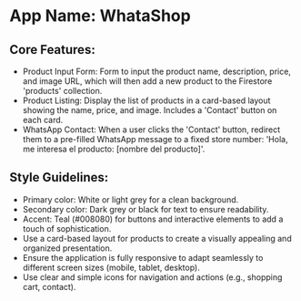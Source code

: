 # **App Name**: WhataShop

## Core Features:

- Product Input Form: Form to input the product name, description, price, and image URL, which will then add a new product to the Firestore 'products' collection.
- Product Listing: Display the list of products in a card-based layout showing the name, price, and image. Includes a 'Contact' button on each card.
- WhatsApp Contact: When a user clicks the 'Contact' button, redirect them to a pre-filled WhatsApp message to a fixed store number: 'Hola, me interesa el producto: [nombre del producto]'.

## Style Guidelines:

- Primary color: White or light grey for a clean background.
- Secondary color: Dark grey or black for text to ensure readability.
- Accent: Teal (#008080) for buttons and interactive elements to add a touch of sophistication.
- Use a card-based layout for products to create a visually appealing and organized presentation.
- Ensure the application is fully responsive to adapt seamlessly to different screen sizes (mobile, tablet, desktop).
- Use clear and simple icons for navigation and actions (e.g., shopping cart, contact).